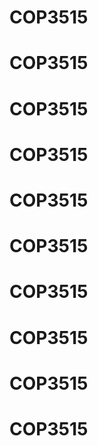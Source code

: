 # COP3515
# COP3515
# COP3515
# COP3515
# COP3515
# COP3515
# COP3515
# COP3515
# COP3515
# COP3515
